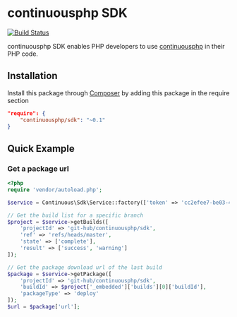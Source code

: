 # continuousphp SDK

[![Build Status](https://status.continuousphp.com/git-hub/continuousphp/sdk?token=9800bb61-98f2-447d-a331-025f0b9af298)](https://continuousphp.com/git-hub/continuousphp/sdk)

continuousphp SDK enables PHP developers to use [continuousphp](https://continuousphp.com/) in their PHP code.

## Installation

Install this package through [Composer](https://getcomposer.org/) by adding this package in the require section

```json
"require": {
    "continuousphp/sdk": "~0.1"
}
```

## Quick Example

### Get a package url
```php
<?php
require 'vendor/autoload.php';

$service = Continuous\Sdk\Service::factory(['token' => 'cc2efee7-be03-4611-923e-065bc3dd3326']);

// Get the build list for a specific branch
$project = $service->getBuilds([
    'projectId' => 'git-hub/continuousphp/sdk',
    'ref' => 'refs/heads/master',
    'state' => ['complete'],
    'result' => ['success', 'warning']
]);

// Get the package download url of the last build
$package = $service->getPackage([
    'projectId' => 'git-hub/continuousphp/sdk',
    'buildId' => $project['_embedded']['builds'][0]['buildId'],
    'packageType' => 'deploy'
]);
$url = $package['url'];
```

